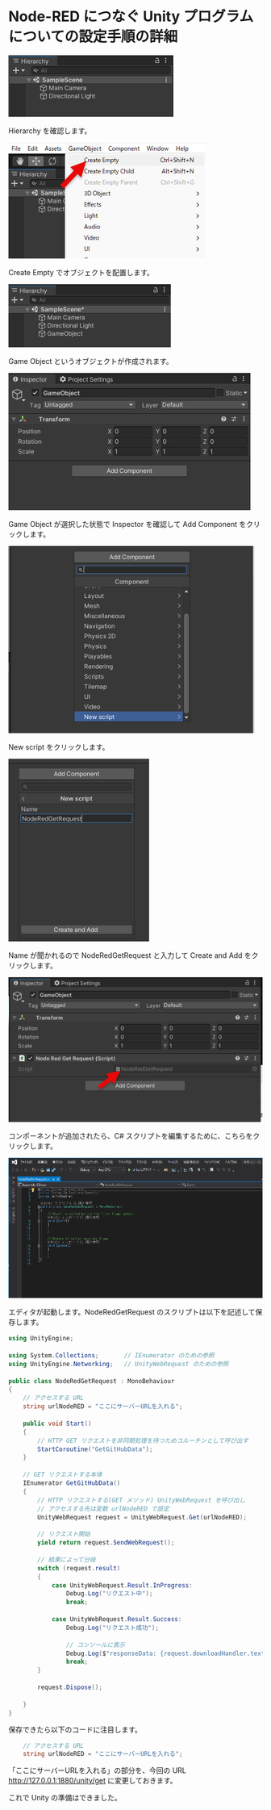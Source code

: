 # Node-RED につなぐ Unity プログラムについての設定手順の詳細

![Alt text](image.png)

Hierarchy を確認します。

![Alt text](image-1.png)

Create Empty でオブジェクトを配置します。

![Alt text](image-2.png)

Game Object というオブジェクトが作成されます。

![Alt text](image-3.png)

Game Object が選択した状態で Inspector を確認して Add Component をクリックします。

![Alt text](image-4.png)

New script をクリックします。

![Alt text](image-5.png)

Name が聞かれるので NodeRedGetRequest と入力して Create and Add をクリックします。

![Alt text](image-6.png)

コンポーネントが追加されたら、C# スクリプトを編集するために、こちらをクリックします。

![Alt text](image-7.png)

エディタが起動します。NodeRedGetRequest のスクリプトは以下を記述して保存します。

```csharp
using UnityEngine;

using System.Collections;       // IEnumerator のための参照
using UnityEngine.Networking;   // UnityWebRequest のための参照

public class NodeRedGetRequest : MonoBehaviour
{
    // アクセスする URL
    string urlNodeRED = "ここにサーバーURLを入れる";

    public void Start()
    {
        // HTTP GET リクエストを非同期処理を待つためコルーチンとして呼び出す
        StartCoroutine("GetGitHubData");
    }

    // GET リクエストする本体
    IEnumerator GetGitHubData()
    {
        // HTTP リクエストする(GET メソッド) UnityWebRequest を呼び出し
        // アクセスする先は変数 urlNodeRED で設定
        UnityWebRequest request = UnityWebRequest.Get(urlNodeRED);

        // リクエスト開始
        yield return request.SendWebRequest();

        // 結果によって分岐
        switch (request.result)
        {
            case UnityWebRequest.Result.InProgress:
                Debug.Log("リクエスト中");
                break;

            case UnityWebRequest.Result.Success:
                Debug.Log("リクエスト成功");

                // コンソールに表示
                Debug.Log($"responseData: {request.downloadHandler.text}");
                break;
        }

        request.Dispose();

    }
}
```

保存できたら以下のコードに注目します。

```csharp
    // アクセスする URL
    string urlNodeRED = "ここにサーバーURLを入れる";
```

「ここにサーバーURLを入れる」の部分を、今回の URL http://127.0.0.1:1880/unity/get に変更しておきます。

これで Unity の準備はできました。